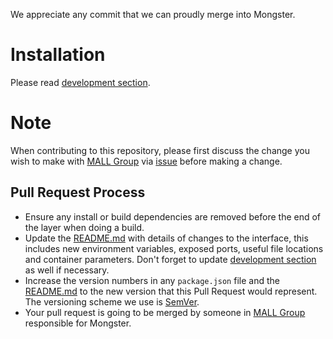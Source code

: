 We appreciate any commit that we can proudly merge into Mongster.

# Installation
Please read [development section](/docs/development.md).

# Note
When contributing to this repository, please first discuss the change you wish to make with [MALL Group](http://github.com/mallgroup) via [issue](https://github.com/mallgroup/mal-mongster/issues) before making a change.

## Pull Request Process
 - Ensure any install or build dependencies are removed before the end of the layer when doing a build.
 - Update the [README.md](README.md) with details of changes to the interface, this includes new environment variables, exposed ports, useful file locations and container parameters. Don't forget to update [development section](/docs/development.md) as well if necessary.
 - Increase the version numbers in any `package.json` file and the [README.md](/README.md) to the new version that this Pull Request would represent. The versioning scheme we use is [SemVer](https://semver.org/).
 - Your pull request is going to be merged by someone in [MALL Group](http://github.com/mallgroup) responsible for Mongster.
